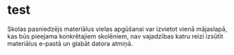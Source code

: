 # test
Skolas pasniedzējs materiālus vielas apgūšanai var izvietot vienā mājaslapā, kas būs pieejama konkrētajiem skolēniem, nav vajadzības katru reizi izsūtīt materiālus e-pastā un glabāt datora atmiņā. 

